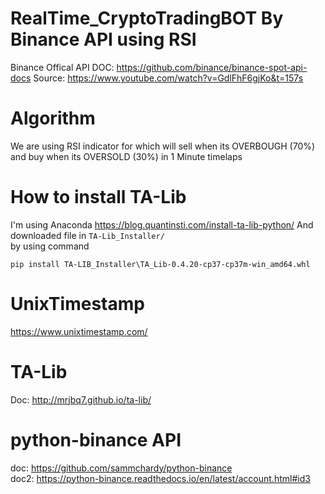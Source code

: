 # RealTime_CryptoTradingBOT By Binance API using RSI
Binance Offical API DOC: https://github.com/binance/binance-spot-api-docs
Source: https://www.youtube.com/watch?v=GdlFhF6gjKo&t=157s
# Algorithm
We are using RSI indicator for which will sell when its OVERBOUGH (70%) and buy when its OVERSOLD (30%) in 1 Minute timelaps
# How to install TA-Lib
I'm using Anaconda https://blog.quantinsti.com/install-ta-lib-python/
And downloaded file in `TA-Lib_Installer/`  
by using command
```
pip install TA-LIB_Installer\TA_Lib-0.4.20-cp37-cp37m-win_amd64.whl
```
# UnixTimestamp
https://www.unixtimestamp.com/
# TA-Lib
Doc: http://mrjbq7.github.io/ta-lib/
# python-binance API
doc: https://github.com/sammchardy/python-binance  
doc2: https://python-binance.readthedocs.io/en/latest/account.html#id3
